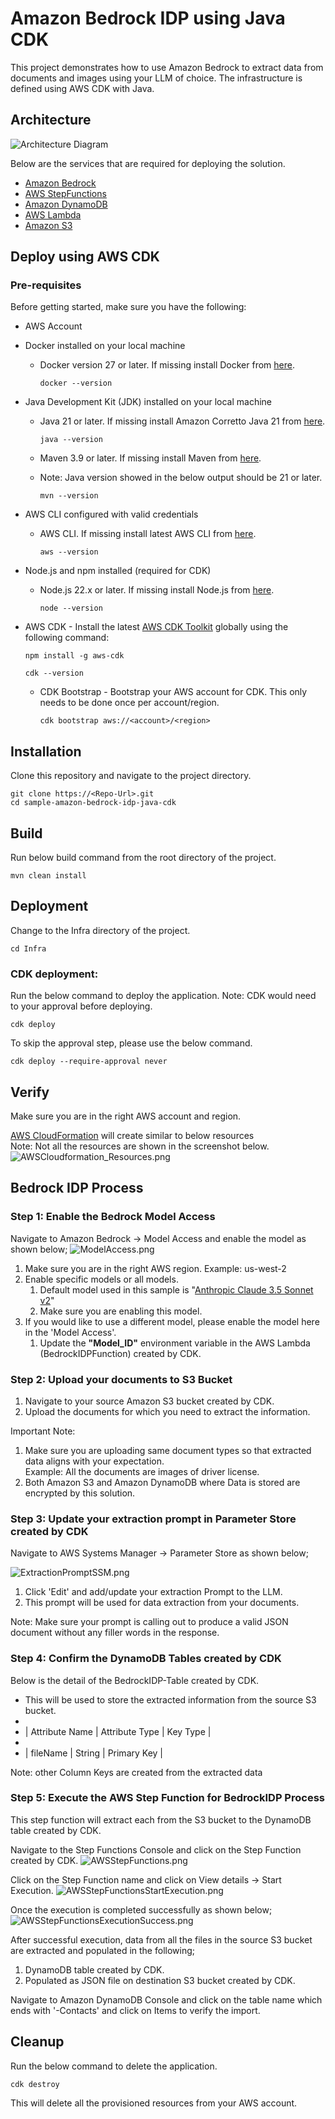 # Amazon Bedrock IDP using Java CDK

This project demonstrates how to use Amazon Bedrock to extract data from documents and images using your LLM of choice. The infrastructure is defined using AWS CDK with Java.

## Architecture

![Architecture Diagram](images/bedrock-idp.png)

Below are the services that are required for deploying the solution.

* [Amazon Bedrock](https://docs.aws.amazon.com/bedrock/latest/userguide/what-is-bedrock.html)
* [AWS StepFunctions](https://docs.aws.amazon.com/step-functions/latest/dg/welcome.html)
* [Amazon DynamoDB](https://docs.aws.amazon.com/amazondynamodb/latest/developerguide/Introduction.html)
* [AWS Lambda](https://docs.aws.amazon.com/lambda/latest/dg/welcome.html)
* [Amazon S3](https://docs.aws.amazon.com/AmazonS3/latest/userguide/Welcome.html)

## Deploy using AWS CDK

### Pre-requisites

Before getting started, make sure you have the following:

- AWS Account
- Docker installed on your local machine
    - Docker version 27 or later. If missing install Docker from [here](https://docs.docker.com/engine/install/).
      ```shell
      docker --version
      ```
- Java Development Kit (JDK) installed on your local machine
    - Java 21 or later. If missing install Amazon Corretto Java 21 from [here](https://docs.aws.amazon.com/corretto/latest/corretto-21-ug/what-is-corretto-21.html).
      ```shell
      java --version
      ```

    - Maven 3.9 or later. If missing install Maven from [here](https://maven.apache.org/download.cgi).
    - Note: Java version showed in the below output should be 21 or later.
      ```shell
      mvn --version
      ```

- AWS CLI configured with valid credentials
    - AWS CLI. If missing install latest AWS CLI from [here](https://docs.aws.amazon.com/cli/latest/userguide/install-cliv2.html).
      ```shell
      aws --version
      ```
- Node.js and npm installed (required for CDK)
    - Node.js 22.x or later. If missing install Node.js from [here](https://nodejs.org/en/download/).
      ```shell
      node --version
      ```

- AWS CDK - Install the latest [AWS CDK Toolkit](https://docs.aws.amazon.com/cdk/v2/guide/cli.html) globally using the following command:
    ```shell
    npm install -g aws-cdk
    ```
    ```shell
    cdk --version
    ```
    - CDK Bootstrap - Bootstrap your AWS account for CDK. This only needs to be done once per account/region.
      ```shell
      cdk bootstrap aws://<account>/<region>
      ```

## Installation

Clone this repository and navigate to the project directory.
```shell
git clone https://<Repo-Url>.git
cd sample-amazon-bedrock-idp-java-cdk
```

## Build
Run below build command from the root directory of the project.
```shell
mvn clean install
```

## Deployment

Change to the Infra directory of the project.
```shell
cd Infra
```

### CDK deployment:
Run the below command to deploy the application.
Note: CDK would need to your approval before deploying.
```shell
cdk deploy
```
To skip the approval step, please use the below command.
```shell
cdk deploy --require-approval never
```

## Verify
Make sure you are in the right AWS account and region.

[AWS CloudFormation](https://us-west-2.console.aws.amazon.com/cloudformation/home) will create similar to below resources
<br> Note: Not all the resources are shown in the screenshot below.
![AWSCloudformation_Resources.png](images/AWSCloudformation_Resources.png)

## Bedrock IDP Process

### Step 1: Enable the Bedrock Model Access

Navigate to Amazon Bedrock -> Model Access and enable the model as shown below;
![ModelAccess.png](./images/ModelAccess.png)

1. Make sure you are in the right AWS region. Example: us-west-2
2. Enable specific models or all models.
   1. Default model used in this sample is "[Anthropic Claude 3.5 Sonnet v2](https://us-west-2.console.aws.amazon.com/bedrock/home?region=us-west-2#/model-catalog/serverless/anthropic.claude-3-5-sonnet-20241022-v2:0)"
   2. Make sure you are enabling this model.
3. If you would like to use a different model, please enable the model here in the 'Model Access'.
   1. Update the **"Model_ID"** environment variable in the AWS Lambda (BedrockIDPFunction) created by CDK. 

### Step 2: Upload your documents to S3 Bucket
1. Navigate to your source Amazon S3 bucket created by CDK.
2. Upload the documents for which you need to extract the information. 

Important Note:
1. Make sure you are uploading same document types so that extracted data aligns with your expectation.
<br> Example: All the documents are images of driver license. 
2. Both Amazon S3 and Amazon DynamoDB where Data is stored are encrypted by this solution.

### Step 3: Update your extraction prompt in Parameter Store created by CDK
Navigate to AWS Systems Manager -> Parameter Store as shown below;

![ExtractionPromptSSM.png](./images/ExtractionPromptSSM.png)

1. Click 'Edit' and add/update your extraction Prompt to the LLM.
2. This prompt will be used for data extraction from your documents.

Note: Make sure your prompt is calling out to produce a valid JSON document without any filler words in the response. 

### Step 4: Confirm the DynamoDB Tables created by CDK
Below is the detail of the BedrockIDP-Table created by CDK.

* This will be used to store the extracted information from the source S3 bucket.
*
* | Attribute Name | Attribute Type | Key Type |
*
* | fileName | String | Primary Key |

Note: other Column Keys are created from the extracted data 

### Step 5: Execute the AWS Step Function for BedrockIDP Process
This step function will extract  each from the S3 bucket to the DynamoDB table created by CDK.

Navigate to the Step Functions Console and click on the Step Function created by CDK.
![AWSStepFunctions.png](./images/AWSStepFunctions.png)

Click on the Step Function name and click on View details -> Start Execution.
![AWSStepFunctionsStartExecution.png](./images/AWSStepFunctionsStartExecution.png)

Once the execution is completed successfully as shown below;
![AWSStepFunctionsExecutionSuccess.png](./images/AWSStepFunctionsExecutionSuccess.png)

After successful execution, data from all the files in the source S3 bucket are extracted and populated in the following;
 1. DynamoDB table created by CDK.
 2. Populated as JSON file on destination S3 bucket created by CDK.

Navigate to Amazon DynamoDB Console and click on the table name which ends with '-Contacts' and click on Items to verify the import.

## Cleanup

Run the below command to delete the application.
```shell
cdk destroy
```
This will delete all the provisioned resources from your AWS account.

